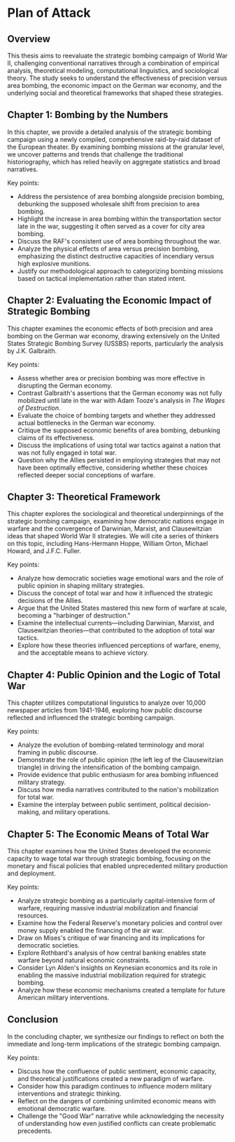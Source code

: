 # Plan of Attack

## Overview

This thesis aims to reevaluate the strategic bombing campaign of World War II, challenging conventional narratives through a combination of empirical analysis, theoretical modeling, computational linguistics, and sociological theory. The study seeks to understand the effectiveness of precision versus area bombing, the economic impact on the German war economy, and the underlying social and theoretical frameworks that shaped these strategies.

## Chapter 1: Bombing by the Numbers

In this chapter, we provide a detailed analysis of the strategic bombing campaign using a newly compiled, comprehensive raid-by-raid dataset of the European theater. By examining bombing missions at the granular level, we uncover patterns and trends that challenge the traditional historiography, which has relied heavily on aggregate statistics and broad narratives.

Key points:

- Address the persistence of area bombing alongside precision bombing, debunking the supposed wholesale shift from precision to area bombing.
- Highlight the increase in area bombing within the transportation sector late in the war, suggesting it often served as a cover for city area bombing.
- Discuss the RAF's consistent use of area bombing throughout the war.
- Analyze the physical effects of area versus precision bombing, emphasizing the distinct destructive capacities of incendiary versus high explosive munitions.
- Justify our methodological approach to categorizing bombing missions based on tactical implementation rather than stated intent.

## Chapter 2: Evaluating the Economic Impact of Strategic Bombing

This chapter examines the economic effects of both precision and area bombing on the German war economy, drawing extensively on the United States Strategic Bombing Survey (USSBS) reports, particularly the analysis by J.K. Galbraith.

Key points:

- Assess whether area or precision bombing was more effective in disrupting the German economy.
- Contrast Galbraith's assertions that the German economy was not fully mobilized until late in the war with Adam Tooze's analysis in *The Wages of Destruction*.
- Evaluate the choice of bombing targets and whether they addressed actual bottlenecks in the German war economy.
- Critique the supposed economic benefits of area bombing, debunking claims of its effectiveness.
- Discuss the implications of using total war tactics against a nation that was not fully engaged in total war.
- Question why the Allies persisted in employing strategies that may not have been optimally effective, considering whether these choices reflected deeper social conceptions of warfare.

## Chapter 3: Theoretical Framework

This chapter explores the sociological and theoretical underpinnings of the strategic bombing campaign, examining how democratic nations engage in warfare and the convergence of Darwinian, Marxist, and Clausewitzian ideas that shaped World War II strategies. We will cite a series of thinkers on this topic, including Hans-Hermann Hoppe, William Orton, Michael Howard, and J.F.C. Fuller.

Key points:

- Analyze how democratic societies wage emotional wars and the role of public opinion in shaping military strategies.
- Discuss the concept of total war and how it influenced the strategic decisions of the Allies.
- Argue that the United States mastered this new form of warfare at scale, becoming a "harbinger of destruction."
- Examine the intellectual currents—including Darwinian, Marxist, and Clausewitzian theories—that contributed to the adoption of total war tactics.
- Explore how these theories influenced perceptions of warfare, enemy, and the acceptable means to achieve victory.

## Chapter 4: Public Opinion and the Logic of Total War

This chapter utilizes computational linguistics to analyze over 10,000 newspaper articles from 1941-1946, exploring how public discourse reflected and influenced the strategic bombing campaign.

Key points:

- Analyze the evolution of bombing-related terminology and moral framing in public discourse.
- Demonstrate the role of public opinion (the left leg of the Clausewitzian triangle) in driving the intensification of the bombing campaign.
- Provide evidence that public enthusiasm for area bombing influenced military strategy.
- Discuss how media narratives contributed to the nation's mobilization for total war.
- Examine the interplay between public sentiment, political decision-making, and military operations.

## Chapter 5: The Economic Means of Total War

This chapter examines how the United States developed the economic capacity to wage total war through strategic bombing, focusing on the monetary and fiscal policies that enabled unprecedented military production and deployment.

Key points:

- Analyze strategic bombing as a particularly capital-intensive form of warfare, requiring massive industrial mobilization and financial resources.
- Examine how the Federal Reserve's monetary policies and control over money supply enabled the financing of the air war.
- Draw on Mises's critique of war financing and its implications for democratic societies.
- Explore Rothbard's analysis of how central banking enables state warfare beyond natural economic constraints.
- Consider Lyn Alden's insights on Keynesian economics and its role in enabling the massive industrial mobilization required for strategic bombing.
- Analyze how these economic mechanisms created a template for future American military interventions.

## Conclusion

In the concluding chapter, we synthesize our findings to reflect on both the immediate and long-term implications of the strategic bombing campaign.

Key points:

- Discuss how the confluence of public sentiment, economic capacity, and theoretical justifications created a new paradigm of warfare.
- Consider how this paradigm continues to influence modern military interventions and strategic thinking.
- Reflect on the dangers of combining unlimited economic means with emotional democratic warfare.
- Challenge the "Good War" narrative while acknowledging the necessity of understanding how even justified conflicts can create problematic precedents.
